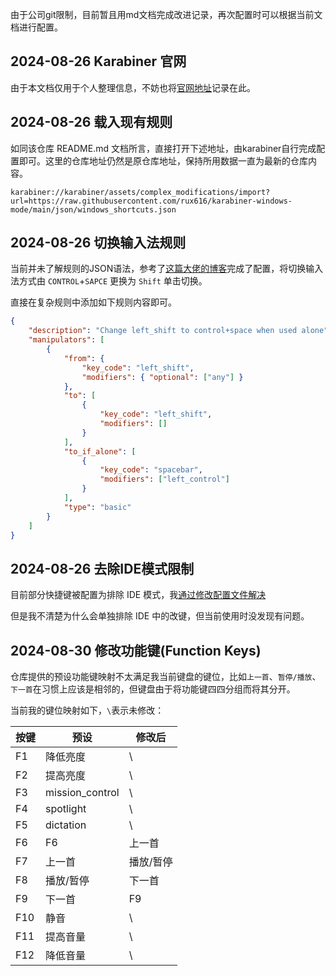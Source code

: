 由于公司git限制，目前暂且用md文档完成改进记录，再次配置时可以根据当前文档进行配置。

## 2024-08-26 Karabiner 官网

由于本文档仅用于个人整理信息，不妨也将[官网地址](https://karabiner-elements.pqrs.org/)记录在此。

## 2024-08-26 载入现有规则

如同该仓库 README.md 文档所言，直接打开下述地址，由karabiner自行完成配置即可。这里的仓库地址仍然是原仓库地址，保持所用数据一直为最新的仓库内容。

```
karabiner://karabiner/assets/complex_modifications/import?url=https://raw.githubusercontent.com/rux616/karabiner-windows-mode/main/json/windows_shortcuts.json
```

## 2024-08-26 切换输入法规则

当前并未了解规则的JSON语法，参考了[这篇大佬的博客](https://arminli.com/custom-karabiner-elements-shift/)完成了配置，将切换输入法方式由 `CONTROL`+`SAPCE` 更换为 `Shift` 单击切换。

直接在复杂规则中添加如下规则内容即可。

```json
{
    "description": "Change left_shift to control+space when used alone",
    "manipulators": [
        {
            "from": {
                "key_code": "left_shift",
                "modifiers": { "optional": ["any"] }
            },
            "to": [
                {
                    "key_code": "left_shift",
                    "modifiers": []
                }
            ],
            "to_if_alone": [
                {
                    "key_code": "spacebar",
                    "modifiers": ["left_control"]
                }
            ],
            "type": "basic"
        }
    ]
}
```

## 2024-08-26 去除IDE模式限制

目前部分快捷键被配置为排除 IDE 模式，我[通过修改配置文件解决](https://github.com/rux616/karabiner-windows-mode/issues/60#issuecomment-2309512135)

但是我不清楚为什么会单独排除 IDE 中的改键，但当前使用时没发现有问题。

## 2024-08-30 修改功能键(Function Keys)

仓库提供的预设功能键映射不太满足我当前键盘的键位，比如`上一首`、`暂停/播放`、`下一首`在习惯上应该是相邻的，但键盘由于将功能键四四分组而将其分开。

当前我的键位映射如下，`\`表示未修改：

| 按键 | 预设 | 修改后 |
| --- | --- | ----- |
| F1 | 降低亮度 | \ |
| F2 | 提高亮度 | \ |
| F3 | mission_control | \ |
| F4 | spotlight | \ |
| F5 | dictation | \ |
| F6 | F6 | 上一首 |
| F7 | 上一首 | 播放/暂停 |
| F8 | 播放/暂停 | 下一首 |
| F9 | 下一首 | F9 |
| F10 | 静音 | \ |
| F11 | 提高音量 | \ |
| F12 | 降低音量 | \ |

